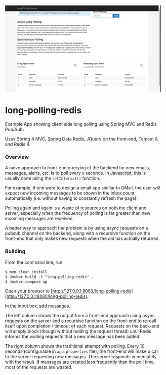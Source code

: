 ![long-polling-redis](https://github.com/studerw/long-polling-redis/blob/master/long-polling-redis.png)

# long-polling-redis
Example App showing client side long polling using Spring MVC and Redis Pub/Sub.

Uses Spring 4 MVC, Spring Data Redis, JQuery on the front-end, Tomcat 8, and Redis 4.

### Overview

A naive approach to front-end querying of the backend for new emails, messages, alerts, etc. is to poll every *x* seconds.
In Javascript, this is usually done using the `setInterval()` function.

For example, if one were to design a email app similar to GMail, the user will expect new incoming
messages to be shown in the inbox count automatically (i.e. without having to constantly refresh the page).

Polling again and again is a waste of resources on both the client and server, especially when the frequency
of polling is far greater than new incoming messages are received.

A better way to approach the problem is by using async requests on a pubsub channel on the backend, along
with a recursive function on the front-end that only makes new requests when the old has actually returned.


### Building

From the command line, run:

````
$ mvn clean install
$ docker build -t "long-polling-redis" .
$ docker-compose up
````

Open your browser to [http://127.0.0.1:8080/long-polling-redis](http://127.0.0.1:8080/long-polling-redis).

In the input box, add messages.

The left column shows the output from a front-end approach using async requests on the server and a recursive
function on the front-end to re-call itself upon completion / timeout of each request. Requests on the back-end
will simply block (though without holding the request thread) until Redis informs the waiting requests that a new message
has been added.

The right column shows the traditional attempt with polling. Every 10 seconds (configurable in `app.properties` file),
the front-end will make a call to the server requesting new messages. The server responds immediately with the result.
If messages are created less frequently than the poll time, most of the requests are wasted.

